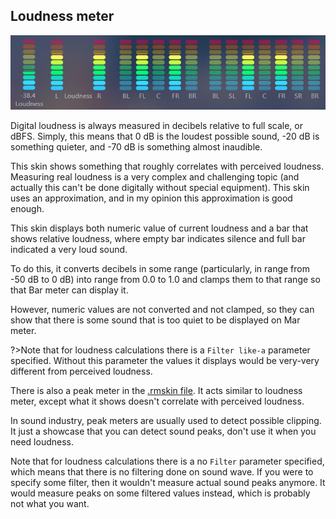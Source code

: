 ## Loudness meter

<img src="docs/examples/resources/loudness.PNG" title="Loudness" />

Digital loudness is always measured in decibels relative to full scale, or dBFS. Simply, this means that 0 dB is the loudest possible sound, -20 dB is something quieter, and -70 dB is something almost inaudible.

This skin shows something that roughly correlates with perceived loudness. Measuring real loudness is a very complex and challenging topic (and actually this can't be done digitally without special equipment). This skin uses an approximation, and in my opinion this approximation is good enough.

This skin displays both numeric value of current loudness and a bar that shows relative loudness, where empty bar indicates silence and full bar indicated a very loud sound.

To do this, it converts decibels in some range (particularly, in range from -50 dB to 0 dB) into range from 0.0 to 1.0 and clamps them to that range so that Bar meter can display it.

However, numeric values are not converted and not clamped, so they can show that there is some sound that is too quiet to be displayed on Mar meter.

?>Note that for loudness calculations there is a `Filter like-a` parameter specified. Without this parameter the values it displays would be very-very different from perceived loudness.

There is also a peak meter in the [.rmskin file](). It acts similar to loudness meter, except what it shows doesn't correlate with perceived loudness.

In sound industry, peak meters are usually used to detect possible clipping. It just a showcase that you can detect sound peaks, don't use it when you need loudness.

Note that for loudness calculations there is a no `Filter` parameter specified, which means that there is no filtering done on sound wave. If you were to specify some filter, then it wouldn't measure actual sound peaks anymore. It would measure peaks on some filtered values instead, which is probably not what you want.
